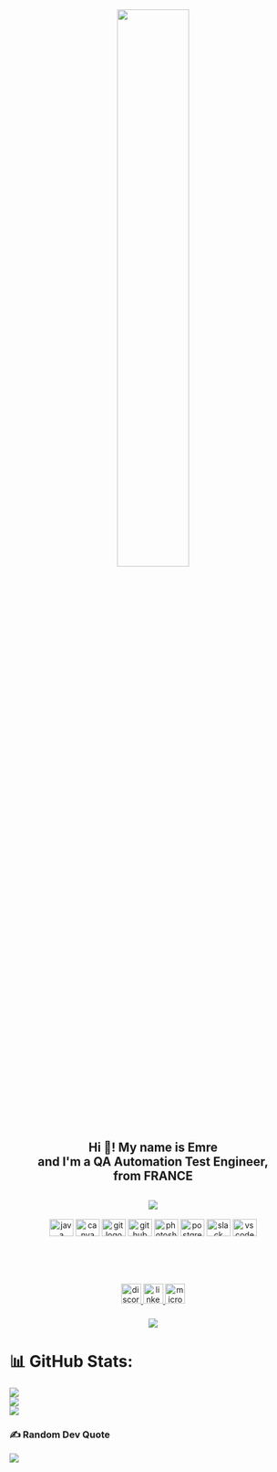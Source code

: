 <div align="center">
<img src="https://rishavanand.github.io/static/images/greetings.gif" align="center" style="width: 50%" />
</div>  

<h2 align="center">Hi 👋! My name is Emre<br> and I'm a QA Automation Test Engineer, <br>from FRANCE</h2>


##
<div align="center"><img src="https://github-readme-stats.vercel.app/api?username=stemrys&show_icons=true&count_private=true&hide_border=true" align="center" /></div>  




<br clear="both">

<div align="center">
  <img src="https://cdn.jsdelivr.net/gh/devicons/devicon/icons/java/java-original.svg" height="30" width="42" alt="java logo"  />
  <img src="https://cdn.jsdelivr.net/gh/devicons/devicon/icons/canva/canva-original.svg" height="30" width="42" alt="canva logo"  />
  <img src="https://cdn.jsdelivr.net/gh/devicons/devicon/icons/git/git-original.svg" height="30" width="42" alt="git logo"  />
  <img src="https://cdn.jsdelivr.net/gh/devicons/devicon/icons/github/github-original.svg" height="30" width="42" alt="github logo"  />
  <img src="https://cdn.jsdelivr.net/gh/devicons/devicon/icons/photoshop/photoshop-plain.svg" height="30" width="42" alt="photoshop logo"  />
  <img src="https://cdn.jsdelivr.net/gh/devicons/devicon/icons/postgresql/postgresql-original.svg" height="30" width="42" alt="postgresql logo"  />
  <img src="https://cdn.jsdelivr.net/gh/devicons/devicon/icons/slack/slack-original.svg" height="30" width="42" alt="slack logo"  />
  <img src="https://cdn.jsdelivr.net/gh/devicons/devicon/icons/vscode/vscode-original.svg" height="30" width="42" alt="vscode logo"  />
</div>

###

<br clear="both">

<img align="right" height="0" src=""  />

###

<br clear="both">

<div align="center">
  <a href="2144" target="_blank">
    <img src="https://img.shields.io/static/v1?message=Discord&logo=discord&label=&color=7289DA&logoColor=white&labelColor=&style=plastic" height="35" alt="discord logo"  />
  </a>
  <a href="https://www.linkedin.com/in/soydemir-emre-559641237/" target="_blank">
    <img src="https://img.shields.io/static/v1?message=LinkedIn&logo=linkedin&label=&color=0077B5&logoColor=white&labelColor=&style=plastic" height="35" alt="linkedin logo"  />
  </a>
  <a href="eosoydemir@outlook.fr" target="_blank">
    <img src="https://img.shields.io/static/v1?message=Outlook&logo=microsoft-outlook&label=&color=0078D4&logoColor=white&labelColor=&style=plastic" height="35" alt="microsoft-outlook logo"  />
  </a>
</div>

###
### 
<div align="center">
<img src="https://komarev.com/ghpvc/?username=stemrys&&style=flat-square" align="center" />
</div>  








# 📊 GitHub Stats:
![](https://github-readme-stats.vercel.app/api?username=stemrys&theme=dark&hide_border=false&include_all_commits=true&count_private=true)<br/>
![](https://github-readme-streak-stats.herokuapp.com/?user=stemrys&theme=dark&hide_border=false)<br/>
![](https://github-readme-stats.vercel.app/api/top-langs/?username=stemrys&theme=dark&hide_border=false&include_all_commits=true&count_private=true&layout=compact)

### ✍️ Random Dev Quote
![](https://quotes-github-readme.vercel.app/api?type=horizontal&theme=radical)




<!-- Proudly created with GPRM ( https://gprm.itsvg.in ) -->






